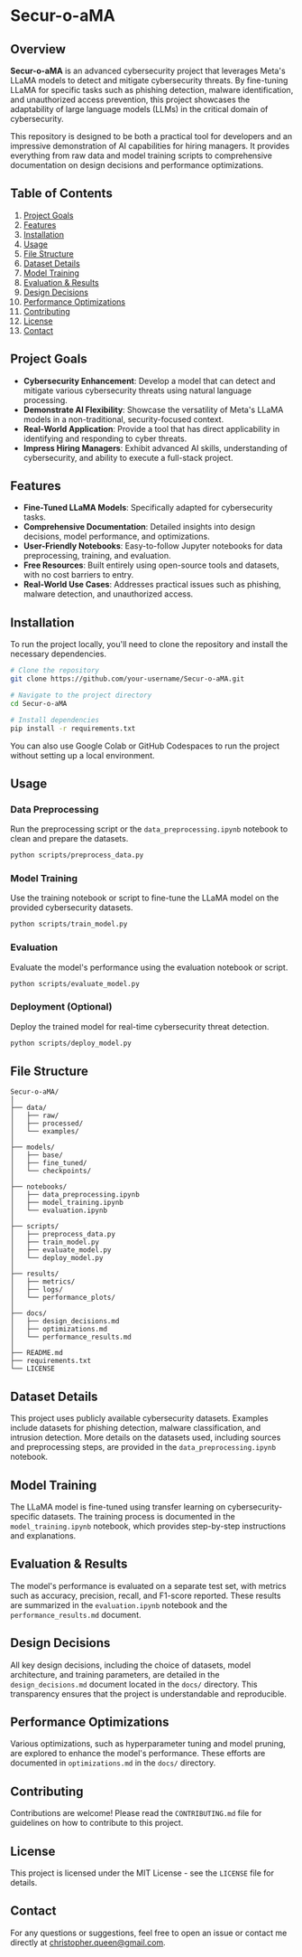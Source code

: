 
# Secur-o-aMA

## Overview
**Secur-o-aMA** is an advanced cybersecurity project that leverages Meta's LLaMA models to detect and mitigate cybersecurity threats. By fine-tuning LLaMA for specific tasks such as phishing detection, malware identification, and unauthorized access prevention, this project showcases the adaptability of large language models (LLMs) in the critical domain of cybersecurity.

This repository is designed to be both a practical tool for developers and an impressive demonstration of AI capabilities for hiring managers. It provides everything from raw data and model training scripts to comprehensive documentation on design decisions and performance optimizations.

## Table of Contents
1. [Project Goals](#project-goals)
2. [Features](#features)
3. [Installation](#installation)
4. [Usage](#usage)
5. [File Structure](#file-structure)
6. [Dataset Details](#dataset-details)
7. [Model Training](#model-training)
8. [Evaluation & Results](#evaluation--results)
9. [Design Decisions](#design-decisions)
10. [Performance Optimizations](#performance-optimizations)
11. [Contributing](#contributing)
12. [License](#license)
13. [Contact](#contact)

## Project Goals
- **Cybersecurity Enhancement**: Develop a model that can detect and mitigate various cybersecurity threats using natural language processing.
- **Demonstrate AI Flexibility**: Showcase the versatility of Meta's LLaMA models in a non-traditional, security-focused context.
- **Real-World Application**: Provide a tool that has direct applicability in identifying and responding to cyber threats.
- **Impress Hiring Managers**: Exhibit advanced AI skills, understanding of cybersecurity, and ability to execute a full-stack project.

## Features
- **Fine-Tuned LLaMA Models**: Specifically adapted for cybersecurity tasks.
- **Comprehensive Documentation**: Detailed insights into design decisions, model performance, and optimizations.
- **User-Friendly Notebooks**: Easy-to-follow Jupyter notebooks for data preprocessing, training, and evaluation.
- **Free Resources**: Built entirely using open-source tools and datasets, with no cost barriers to entry.
- **Real-World Use Cases**: Addresses practical issues such as phishing, malware detection, and unauthorized access.

## Installation
To run the project locally, you'll need to clone the repository and install the necessary dependencies.

```bash
# Clone the repository
git clone https://github.com/your-username/Secur-o-aMA.git

# Navigate to the project directory
cd Secur-o-aMA

# Install dependencies
pip install -r requirements.txt
```

You can also use Google Colab or GitHub Codespaces to run the project without setting up a local environment.

## Usage
### Data Preprocessing
Run the preprocessing script or the `data_preprocessing.ipynb` notebook to clean and prepare the datasets.

```bash
python scripts/preprocess_data.py
```

### Model Training
Use the training notebook or script to fine-tune the LLaMA model on the provided cybersecurity datasets.

```bash
python scripts/train_model.py
```

### Evaluation
Evaluate the model's performance using the evaluation notebook or script.

```bash
python scripts/evaluate_model.py
```

### Deployment (Optional)
Deploy the trained model for real-time cybersecurity threat detection.

```bash
python scripts/deploy_model.py
```

## File Structure
```
Secur-o-aMA/
│
├── data/
│   ├── raw/
│   ├── processed/
│   └── examples/
│
├── models/
│   ├── base/
│   ├── fine_tuned/
│   └── checkpoints/
│
├── notebooks/
│   ├── data_preprocessing.ipynb
│   ├── model_training.ipynb
│   └── evaluation.ipynb
│
├── scripts/
│   ├── preprocess_data.py
│   ├── train_model.py
│   ├── evaluate_model.py
│   └── deploy_model.py
│
├── results/
│   ├── metrics/
│   ├── logs/
│   └── performance_plots/
│
├── docs/
│   ├── design_decisions.md
│   ├── optimizations.md
│   └── performance_results.md
│
├── README.md
├── requirements.txt
└── LICENSE
```

## Dataset Details
This project uses publicly available cybersecurity datasets. Examples include datasets for phishing detection, malware classification, and intrusion detection. More details on the datasets used, including sources and preprocessing steps, are provided in the `data_preprocessing.ipynb` notebook.

## Model Training
The LLaMA model is fine-tuned using transfer learning on cybersecurity-specific datasets. The training process is documented in the `model_training.ipynb` notebook, which provides step-by-step instructions and explanations.

## Evaluation & Results
The model's performance is evaluated on a separate test set, with metrics such as accuracy, precision, recall, and F1-score reported. These results are summarized in the `evaluation.ipynb` notebook and the `performance_results.md` document.

## Design Decisions
All key design decisions, including the choice of datasets, model architecture, and training parameters, are detailed in the `design_decisions.md` document located in the `docs/` directory. This transparency ensures that the project is understandable and reproducible.

## Performance Optimizations
Various optimizations, such as hyperparameter tuning and model pruning, are explored to enhance the model's performance. These efforts are documented in `optimizations.md` in the `docs/` directory.

## Contributing
Contributions are welcome! Please read the `CONTRIBUTING.md` file for guidelines on how to contribute to this project.

## License
This project is licensed under the MIT License - see the `LICENSE` file for details.

## Contact
For any questions or suggestions, feel free to open an issue or contact me directly at [christopher.queen@gmail.com](mailto:christopher.queen@gmail.com).

